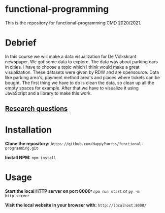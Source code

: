 # functional-programming
This is the repository for functional-programming CMD 2020/2021.

# Debrief
In this course we will make a data visualization for De Volkskrant newspaper. We got some data to explore. The data was about parking cars in cities. I have to choose a topic which I think would make a great visualization. These datasets were given by RDW and are opensource. Data like parking area's, payment method area's and places where tickets can be bought. The first thing we have to do is clean the data, so clean up all the empty spaces for example. After that we have to visualize it using JavaScript and a library to make this work.

## [Research questions](https://github.com/HappyPantss/functional-programming/wiki/Research#questions)

# Installation
**Clone the repository:**
`https://github.com/HappyPantss/functional-programming.git`

**Install NPM:**
`npm install`

# Usage
**Start the local HTTP server on port 8000:**
`npm run start` or `py -m http.server`

**Visit the local website in your browser with:**
`http://localhost:8000/`
